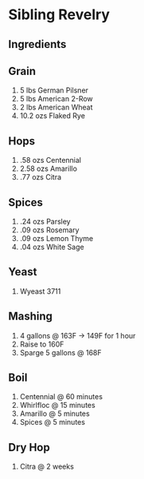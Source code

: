 Sibling Revelry
===============

Ingredients
-----------

Grain
-----
1.	5 	lbs	German Pilsner
1.	5 	lbs	American 2-Row
1.	2	lbs	American Wheat
1.	10.2	ozs	Flaked Rye

Hops
----
1.	.58	ozs	Centennial
1.	2.58	ozs	Amarillo
1.	.77	ozs	Citra

Spices
------
1.	.24	ozs	Parsley
1.	.09	ozs	Rosemary
1.	.09	ozs	Lemon Thyme
1.	.04	ozs	White Sage

Yeast
-----
1.	Wyeast 3711

Mashing
-------
1.	4 gallons @ 163F -> 149F for 1 hour
1.	Raise to 160F
1.	Sparge 5 gallons @ 168F

Boil
----
1.	Centennial @ 60 minutes
1.	Whirlfloc @ 15 minutes
1.	Amarillo @ 5 minutes
1.	Spices @ 5 minutes

Dry Hop
-------
1. Citra @ 2 weeks
